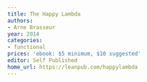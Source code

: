 ```yaml
---
title: The Happy Lambda
authors:
- Arne Brasseur
year: 2014
categories:
- functional
prices: 'ebook: $5 minimum, $10 suggested'
editor: Self Published
home_url: https://leanpub.com/happylambda
---
```


